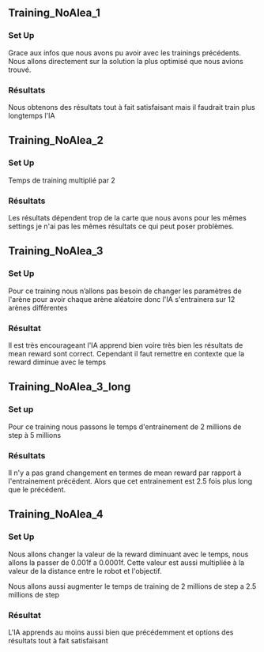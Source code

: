 ## Training_NoAlea_1

### Set Up
Grace aux infos que nous avons pu avoir avec les trainings précédents. Nous allons directement sur la solution la plus optimisé que nous avions trouvé.

### Résultats
Nous obtenons des résultats tout à fait satisfaisant mais il faudrait train plus longtemps l'IA

## Training_NoAlea_2

### Set Up 
Temps de training multiplié par 2

### Résultats
Les résultats dépendent trop de la carte que nous avons pour les mêmes settings je n'ai pas les mêmes résultats ce qui peut poser problèmes.

## Training_NoAlea_3

### Set Up 
Pour ce training nous n’allons pas besoin de changer les paramètres de l'arène pour avoir chaque arène aléatoire donc l'IA s'entrainera sur 12 arènes différentes 

### Résultat
Il est très encourageant l'IA apprend bien voire très bien les résultats de mean reward sont correct. Cependant il faut remettre en contexte que la reward diminue avec le temps 

## Training_NoAlea_3_long

### Set up 
Pour ce training nous passons le temps d'entrainement de 2 millions de step à 5 millions

### Résultats 
Il n'y a pas grand changement en termes de mean reward par rapport à l'entrainement précédent. Alors que cet entrainement est 2.5 fois plus long que le précédent.

## Training_NoAlea_4 

### Set Up 
Nous allons changer la valeur de la reward diminuant avec le temps, nous allons la passer de 0.001f a 0.0001f. Cette valeur est aussi multipliée à la valeur de la distance entre le robot et l'objectif.

Nous allons aussi augmenter le temps de training de 2 millions de step a 2.5 millions de step

### Résultat
L'IA apprends au moins aussi bien que précédemment et options des résultats tout à fait satisfaisant

